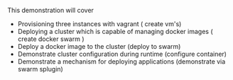 This demonstration will cover

- Provisioning three instances with vagrant ( create vm's)
- Deploying a cluster which is capable of managing docker images ( create docker swarm )
- Deploy a docker image to the cluster (deploy to swarm)
- Demonstrate cluster configuration during runtime (configure container)
- Demonstrate a mechanism for deploying applications (demonstrate via swarm splugin)
